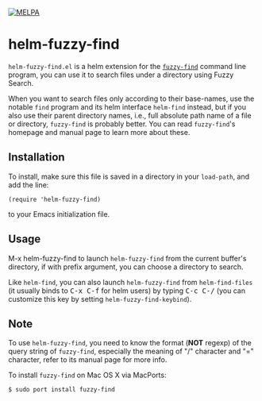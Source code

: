 [![MELPA](http://melpa.org/packages/helm-fuzzy-find-badge.svg)](http://melpa.org/#/helm-fuzzy-find)

# helm-fuzzy-find

`helm-fuzzy-find.el` is a helm extension for the
[`fuzzy-find`](https://github.com/silentbicycle/ff) command line program, you
can use it to search files under a directory using Fuzzy Search.

When you want to search files only according to their base-names, use the
notable `find` program and its helm interface `helm-find` instead, but if
you also use their parent directory names, i.e., full absolute path name of
a file or directory, `fuzzy-find` is probably better.  You can read `fuzzy-find`'s
homepage and manual page to learn more about these.

## Installation

To install, make sure this file is saved in a directory in your `load-path`,
and add the line:

```elisp
(require 'helm-fuzzy-find)
```

to your Emacs initialization file.

## Usage

M-x helm-fuzzy-find to launch `helm-fuzzy-find` from the current buffer's
directory, if with prefix argument, you can choose a directory to search.

Like `helm-find`, you can also launch `helm-fuzzy-find` from
`helm-find-files` (it usually binds to <kbd>C-x C-f</kbd> for helm users) by typing
<kbd>C-c C-/</kbd> (you can customize this key by setting `helm-fuzzy-find-keybind`).

## Note

To use `helm-fuzzy-find`, you need to know the format (**NOT** regexp) of the
query string of `fuzzy-find`, especially the meaning of "/" character and "="
character, refer to its manual page for more info.

To install `fuzzy-find` on Mac OS X via MacPorts:

```console
$ sudo port install fuzzy-find
```
